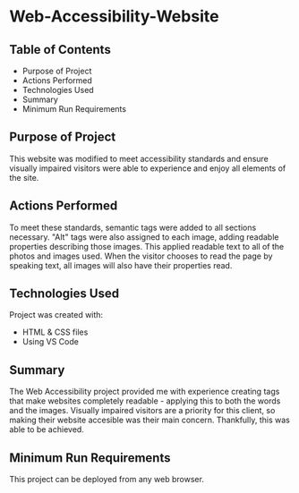 # Web-Accessibility-Website

## Table of Contents
* Purpose of Project
* Actions Performed
* Technologies Used
* Summary
* Minimum Run Requirements

## Purpose of Project
This website was modified to meet accessibility standards and ensure visually impaired visitors were able to experience and enjoy all elements of the site.  

## Actions Performed
To meet these standards, semantic tags were added to all sections necessary.  "Alt" tags were also assigned to each image, adding readable properties describing those images.  This applied readable text to all of the photos and images used.  When the visitor chooses to read the page by speaking text, all images will also have their properties read.

## Technologies Used
Project was created with:
* HTML & CSS files
* Using VS Code

## Summary
The Web Accessibility project provided me with experience creating tags that make websites completely readable  - applying this to both the words and the images. Visually impaired visitors are a priority for this client, so making their website accesible was their main concern.  Thankfully, this was able to be achieved.

## Minimum Run Requirements
This project can be deployed from any web browser.